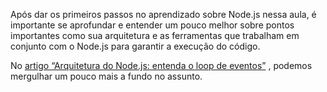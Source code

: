 Após dar os primeiros passos no aprendizado sobre Node.js nessa aula, é importante se aprofundar e entender um pouco melhor sobre pontos importantes como sua arquitetura e as ferramentas que trabalham em conjunto com o Node.js para garantir a execução do código.

No [artigo “Arquitetura do Node.js: entenda o loop de eventos”](https://www.alura.com.br/artigos/arquitetura-node-js-entenda-loop-de-eventos) , podemos mergulhar um pouco mais a fundo no assunto.